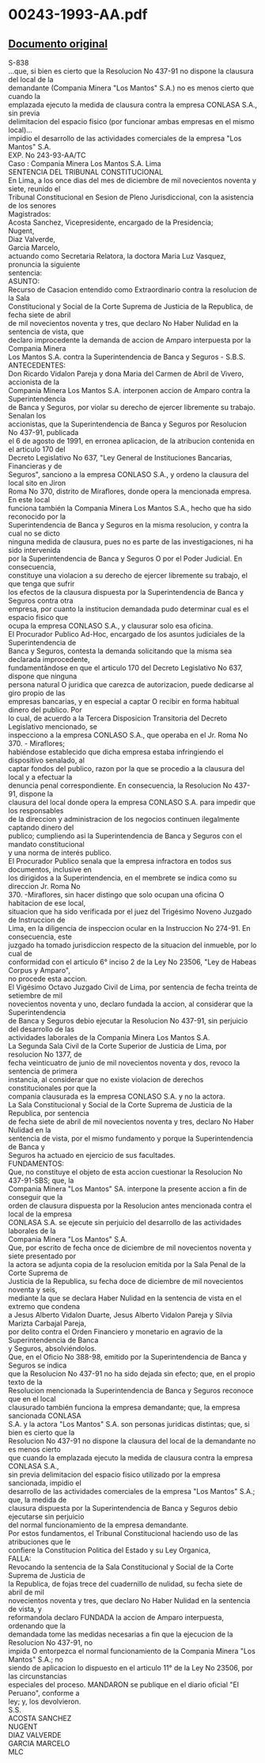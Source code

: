 
00243-1993-AA.pdf
=================
  
[Documento original](https://tc.gob.pe/jurisprudencia/1998/00243-1993-AA.pdf)  
---  
S-838  
...que, si bien es cierto que la Resolucion No 437-91 no dispone la clausura del local de la  
demandante (Compania Minera "Los Mantos" S.A.) no es menos cierto que cuando la  
emplazada ejecuto la medida de clausura contra la empresa CONLASA S.A., sin previa  
delimitacion del espacio fisico (por funcionar ambas empresas en el mismo local)...  
impidio el desarrollo de las actividades comerciales de la empresa "Los Mantos" S.A.  
EXP. No 243-93-AA/TC  
Caso : Compania Minera Los Mantos S.A. Lima  
SENTENCIA DEL TRIBUNAL CONSTITUCIONAL  
En Lima, a los once dias del mes de diciembre de mil novecientos noventa y siete, reunido el  
Tribunal Constitucional en Sesion de Pleno Jurisdiccional, con la asistencia de los senores  
Magistrados:  
Acosta Sanchez, Vicepresidente, encargado de la Presidencia;  
Nugent,  
Diaz Valverde,  
Garcia Marcelo,  
actuando como Secretaria Relatora, la doctora Maria Luz Vasquez, pronuncia la siguiente  
sentencia:  
ASUNTO:  
Recurso de Casacion entendido como Extraordinario contra la resolucion de la Sala  
Constitucional y Social de la Corte Suprema de Justicia de la Republica, de fecha siete de abril  
de mil novecientos noventa y tres, que declaro No Haber Nulidad en la sentencia de vista, que  
declaro improcedente la demanda de accion de Amparo interpuesta por la Compania Minera  
Los Mantos S.A. contra la Superintendencia de Banca y Seguros - S.B.S.  
ANTECEDENTES:  
Don Ricardo Vidalon Pareja y dona Maria del Carmen de Abril de Vivero, accionista de la  
Compania Minera Los Mantos S.A. interponen accion de Amparo contra la Superintendencia  
de Banca y Seguros, por violar su derecho de ejercer libremente su trabajo. Senalan los  
accionistas, que la Superintendencia de Banca y Seguros por Resolucion No 437-91, publicada  
el 6 de agosto de 1991, en erronea aplicacion, de la atribucion contenida en el articulo 170 del  
Decreto Legislativo No 637, "Ley General de Instituciones Bancarias, Financieras y de  
Seguros", sanciono a la empresa CONLASO S.A., y ordeno la clausura del local sito en Jiron  
Roma No 370, distrito de Miraflores, donde opera la mencionada empresa. En este local  
funciona también la Compania Minera Los Mantos S.A., hecho que ha sido reconocido por la  
Superintendencia de Banca y Seguros en la misma resolucion, y contra la cual no se dicto  
ninguna medida de clausura, pues no es parte de las investigaciones, ni ha sido intervenida  
por la Superintendencia de Banca y Seguros O por el Poder Judicial. En consecuencia,  
constituye una violacion a su derecho de ejercer libremente su trabajo, el que tenga que sufrir  
los efectos de la clausura dispuesta por la Superintendencia de Banca y Seguros contra otra  
empresa, por cuanto la institucion demandada pudo determinar cual es el espacio fisico que  
ocupa la empresa CONLASO S.A., y clausurar solo esa oficina.  
El Procurador Publico Ad-Hoc, encargado de los asuntos judiciales de la Superintendencia de  
Banca y Seguros, contesta la demanda solicitando que la misma sea declarada improcedente,  
fundamentândose en que el articulo 170 del Decreto Legislativo No 637, dispone que ninguna  
persona natural O juridica que carezca de autorizacion, puede dedicarse al giro propio de las  
empresas bancarias, y en especial a captar O recibir en forma habitual dinero del publico. Por  
lo cual, de acuerdo a la Tercera Disposicion Transitoria del Decreto Legislativo mencionado, se  
inspecciono a la empresa CONLASO S.A., que operaba en el Jr. Roma No 370. - Miraflores;  
habiéndose establecido que dicha empresa estaba infringiendo el dispositivo senalado, al  
captar fondos del publico, razon por la que se procedio a la clausura del local y a efectuar la  
denuncia penal correspondiente. En consecuencia, la Resolucion No 437-91, dispone la  
clausura del local donde opera la empresa CONLASO S.A. para impedir que los responsables  
de la direccion y administracion de los negocios continuen ilegalmente captando dinero del  
publico; cumpliendo asi la Superintendencia de Banca y Seguros con el mandato constitucional  
y una norma de interés publico.  
El Procurador Publico senala que la empresa infractora en todos sus documentos, inclusive en  
los dirigidos a la Superintendencia, en el membrete se indica como su direccion Jr. Roma No  
370. -Miraflores, sin hacer distingo que solo ocupan una oficina O habitacion de ese local,  
situacion que ha sido verificada por el juez del Trigésimo Noveno Juzgado de Instruccion de  
Lima, en la diligencia de inspeccion ocular en la Instruccion No 274-91. En consecuencia, este  
juzgado ha tomado jurisdiccion respecto de la situacion del inmueble, por lo cual de  
conformidad con el articulo 6° inciso 2 de la Ley No 23506, "Ley de Habeas Corpus y Amparo",  
no procede esta accion.  
El Vigésimo Octavo Juzgado Civil de Lima, por sentencia de fecha treinta de setiembre de mil  
novecientos noventa y uno, declaro fundada la accion, al considerar que la Superintendencia  
de Banca y Seguros debio ejecutar la Resolucion No 437-91, sin perjuicio del desarrollo de las  
actividades laborales de la Compania Minera Los Mantos S.A.  
La Segunda Sala Civil de la Corte Superior de Justicia de Lima, por resolucion No 1377, de  
fecha veinticuatro de junio de mil novecientos noventa y dos, revoco la sentencia de primera  
instancia, al considerar que no existe violacion de derechos constitucionales por que la  
compania clausurada es la empresa CONLASO S.A. y no la actora.  
La Sala Constitucional y Social de la Corte Suprema de Justicia de la Republica, por sentencia  
de fecha siete de abril de mil novecientos noventa y tres, declaro No Haber Nulidad en la  
sentencia de vista, por el mismo fundamento y porque la Superintendencia de Banca y  
Seguros ha actuado en ejercicio de sus facultades.  
FUNDAMENTOS:  
Que, no constituye el objeto de esta accion cuestionar la Resolucion No 437-91-SBS; que, la  
Compania Minera "Los Mantos" SA. interpone la presente accion a fin de conseguir que la  
orden de clausura dispuesta por la Resolucion antes mencionada contra el local de la empresa  
CONLASA S.A. se ejecute sin perjuicio del desarrollo de las actividades laborales de la  
Compania Minera "Los Mantos" S.A.  
Que, por escrito de fecha once de diciembre de mil novecientos noventa y siete presentado por  
la actora se adjunta copia de la resolucion emitida por la Sala Penal de la Corte Suprema de  
Justicia de la Republica, su fecha doce de diciembre de mil novecientos noventa y seis,  
mediante la que se declara Haber Nulidad en la sentencia de vista en el extremo que condena  
a Jesus Alberto Vidalon Duarte, Jesus Alberto Vidalon Pareja y Silvia Marizta Carbajal Pareja,  
por delito contra el Orden Financiero y monetario en agravio de la Superintendencia de Banca  
y Seguros, absolviéndolos.  
Que, en el Oficio No 388-98, emitido por la Superintendencia de Banca y Seguros se indica  
que la Resolucion No 437-91 no ha sido dejada sin efecto; que, en el propio texto de la  
Resolucion mencionada la Superintendencia de Banca y Seguros reconoce que en el local  
clausurado también funciona la empresa demandante; que, la empresa sancionada CONLASA  
S.A. y la actora "Los Mantos" S.A. son personas juridicas distintas; que, si bien es cierto que la  
Resolucion No 437-91 no dispone la clausura del local de la demandante no es menos cierto  
que cuando la emplazada ejecuto la medida de clausura contra la empresa CONLASA S.A.,  
sin previa delimitacion del espacio fisico utilizado por la empresa sancionada, impidio el  
desarrollo de las actividades comerciales de la empresa "Los Mantos" S.A.; que, la medida de  
clausura dispuesta por la Superintendencia de Banca y Seguros debio ejecutarse sin perjuicio  
del normal funcionamiento de la empresa demandante.  
Por estos fundamentos, el Tribunal Constitucional haciendo uso de las atribuciones que le  
confiere la Constitucion Politica del Estado y su Ley Organica,  
FALLA:  
Revocando la sentencia de la Sala Constitucional y Social de la Corte Suprema de Justicia de  
la Republica, de fojas trece del cuadernillo de nulidad, su fecha siete de abril de mil  
novecientos noventa y tres, que declaro No Haber Nulidad en la sentencia de vista, y  
reformandola declaro FUNDADA la accion de Amparo interpuesta, ordenando que la  
demandada tome las medidas necesarias a fin que la ejecucion de la Resolucion No 437-91, no  
impida O entorpezca el normal funcionamiento de la Compania Minera "Los Mantos" S.A.; no  
siendo de aplicacion lo dispuesto en el articulo 11° de la Ley No 23506, por las circunstancias  
especiales del proceso. MANDARON se publique en el diario oficial "El Peruano", conforme a  
ley; y, los devolvieron.  
S.S.  
ACOSTA SANCHEZ  
NUGENT  
DIAZ VALVERDE  
GARCIA MARCELO  
MLC